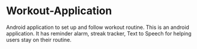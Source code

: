 # Workout-Application
Android application to set up and follow workout routine. This is an android application. It has reminder alarm, streak tracker, Text to Speech for helping users stay on their routine.
